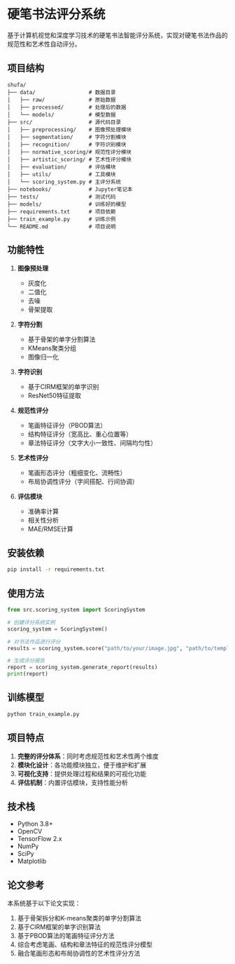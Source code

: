 # 硬笔书法评分系统

基于计算机视觉和深度学习技术的硬笔书法智能评分系统，实现对硬笔书法作品的规范性和艺术性自动评分。

## 项目结构

```
shufa/
├── data/                 # 数据目录
│   ├── raw/              # 原始数据
│   ├── processed/        # 处理后的数据
│   └── models/           # 模型数据
├── src/                  # 源代码目录
│   ├── preprocessing/    # 图像预处理模块
│   ├── segmentation/     # 字符分割模块
│   ├── recognition/      # 字符识别模块
│   ├── normative_scoring/# 规范性评分模块
│   ├── artistic_scoring/ # 艺术性评分模块
│   ├── evaluation/       # 评估模块
│   ├── utils/            # 工具模块
│   └── scoring_system.py # 主评分系统
├── notebooks/            # Jupyter笔记本
├── tests/                # 测试代码
├── models/               # 训练好的模型
├── requirements.txt      # 项目依赖
├── train_example.py      # 训练示例
└── README.md             # 项目说明
```

## 功能特性

1. **图像预处理**
   - 灰度化
   - 二值化
   - 去噪
   - 骨架提取

2. **字符分割**
   - 基于骨架的单字分割算法
   - KMeans聚类分组
   - 图像归一化

3. **字符识别**
   - 基于CIRM框架的单字识别
   - ResNet50特征提取

4. **规范性评分**
   - 笔画特征评分（PBOD算法）
   - 结构特征评分（宽高比、重心位置等）
   - 章法特征评分（文字大小一致性、间隔均匀性）

5. **艺术性评分**
   - 笔画形态评分（粗细变化、流畅性）
   - 布局协调性评分（字间搭配、行间协调）

6. **评估模块**
   - 准确率计算
   - 相关性分析
   - MAE/RMSE计算

## 安装依赖

```bash
pip install -r requirements.txt
```

## 使用方法

```python
from src.scoring_system import ScoringSystem

# 创建评分系统实例
scoring_system = ScoringSystem()

# 对书法作品进行评分
results = scoring_system.score("path/to/your/image.jpg", "path/to/template.jpg")

# 生成评分报告
report = scoring_system.generate_report(results)
print(report)
```

## 训练模型

```bash
python train_example.py
```

## 项目特点

1. **完整的评分体系**：同时考虑规范性和艺术性两个维度
2. **模块化设计**：各功能模块独立，便于维护和扩展
3. **可视化支持**：提供处理过程和结果的可视化功能
4. **评估机制**：内置评估模块，支持性能分析

## 技术栈

- Python 3.8+
- OpenCV
- TensorFlow 2.x
- NumPy
- SciPy
- Matplotlib

## 论文参考

本系统基于以下论文实现：

1. 基于骨架拆分和K-means聚类的单字分割算法
2. 基于CIRM框架的单字识别算法
3. 基于PBOD算法的笔画特征评分方法
4. 综合考虑笔画、结构和章法特征的规范性评分模型
5. 融合笔画形态和布局协调性的艺术性评分方法
